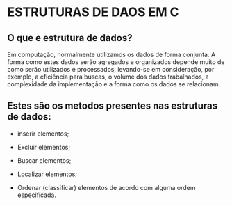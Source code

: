 # ESTRUTURAS DE DAOS EM C


## O que e estrutura de dados?

Em computação, normalmente utilizamos os dados de forma conjunta. A forma como estes dados serão agregados e organizados depende muito de como serão utilizados e processados, levando-se em consideração, por exemplo, a eficiência para buscas, o volume dos dados trabalhados, a complexidade da implementação e a forma como os dados se relacionam.

## Estes são os metodos presentes nas estruturas de dados:

* inserir elementos;

* Excluir elementos;

* Buscar elementos; 

* Localizar elementos;

* Ordenar (classificar) elementos de acordo com alguma ordem especificada.

